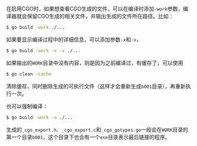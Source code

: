 在启用CGO时，如果想查看CGO生成的文件，可以在编译时添加`-work`参数，编译器就会保留CGO生成的相关文件，并输出生成的文件所在路径。比如：
```bash
$ go build -work ./...
```

如果要显示编译过程中的详细信息，可以添加参数`-x`和`-v`，
```bash
$ go build -work -x -v ./...
```

如果输出的`WORK`目录中没有内容，则是因为之前编译过，有缓存了，可以使用
```bash
$ go clean -cache
```
清除缓存，同时删除生成的可执行文件（这样才会重新生成`b001`目录），再重新执行一次。

也可以强制编译：
```bash
$ go build -work -a ./...
```

生成的`_cgo_export.h`、`_cgo_export.c`和`_cgo_gotypes.go`一般会在`WORK`目录的第一个目录`b001`，这个目录下也会有一个`exe`目录表示最后链接的程序。
